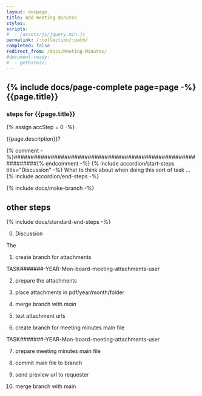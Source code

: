 ```yaml
---
layout: docpage
title: Add meeting minutes
styles:
scripts:
#  - /assets/js/jquery.min.js
permalink: /:collection/:path/
completed: false
redirect_from: /docs/Meeting-Minutes/
#document-ready:
#  - getRate();
---
```


## {% include docs/page-complete page=page -%}{{page.title}}

<h3 class="usa-sr-only">steps for {{page.title}}</h3>
{% assign accStep = 0 -%}

{{page.description}}?

{% comment -%}###############################################################{% endcomment -%}
{% include accordion/start-steps title="Discussion" -%}
What to think about when doing this sort of task ...
{% include accordion/end-steps -%}


{% include docs/make-branch -%}


## other steps

{% include docs/standard-end-steps -%}



0. Discussion

The

1. create branch for attachments

TASK#######-YEAR-Mon-board-meeting-attachments-user

2. prepare the attachments

3. place attachments in pdf/year/month/folder

4. merge branch with <i>main</i>

5. test attachment urls

6. create branch for meeting minutes main file

TASK#######-YEAR-Mon-board-meeting-attachments-user

7. prepare meeting minutes main file

8. commit main file to branch

9. send preview url to requester

10. merge branch with main
